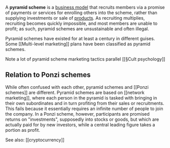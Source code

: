A **pyramid scheme** is a [business model](https://en.wikipedia.org/wiki/Business_model "Business model") that recruits members via a promise of payments or services for enrolling others into the scheme, rather than supplying investments or sale of [products](https://en.wikipedia.org/wiki/Product_(business) "Product (business)"). As recruiting multiplies, recruiting becomes quickly impossible, and most members are unable to profit; as such, pyramid schemes are unsustainable and often illegal.

Pyramid schemes have existed for at least a century in different guises. Some [[Multi-level marketing]] plans have been classified as pyramid schemes.

Note a lot of pyramid scheme marketing tactics parallel [[§Cult psychology]]


## Relation to Ponzi schemes

While often confused with each other, pyramid schemes and [[Ponzi schemes]] are different. Pyramid schemes are based on [[network marketing]], where each person in the pyramid is tasked with bringing in their own subordinates and in turn profiting from their sales or recruitments. This fails because it essentially requires an infinite number of people to join the company. In a Ponzi scheme, however, participants are promised returns on "investments", supposedly into stocks or goods, but which are actually paid for by new investors, while a central leading figure takes a portion as profit.

See also: [[cryptocurrency]]